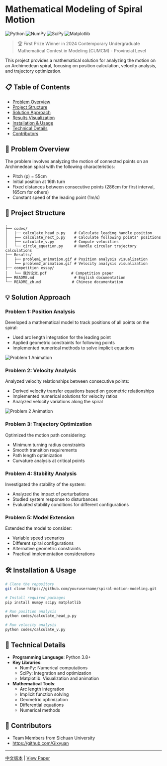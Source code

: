 # Mathematical Modeling of Spiral Motion

![Python](https://img.shields.io/badge/Python-3.8+-blue.svg)
![NumPy](https://img.shields.io/badge/NumPy-1.20+-green.svg)
![SciPy](https://img.shields.io/badge/SciPy-1.7+-orange.svg)
![Matplotlib](https://img.shields.io/badge/Matplotlib-3.4+-red.svg)

> 🏆 First Prize Winner in 2024 Contemporary Undergraduate Mathematical Contest in Modeling (CUMCM) - Provincial Level

This project provides a mathematical solution for analyzing the motion on an Archimedean spiral, focusing on position calculation, velocity analysis, and trajectory optimization.

## 📋 Table of Contents

- [Problem Overview](#-problem-overview)
- [Project Structure](#-project-structure)
- [Solution Approach](#-solution-approach)
- [Results Visualization](#-results-visualization)
- [Installation & Usage](#-installation--usage)
- [Technical Details](#-technical-details)
- [Contributors](#-contributors)

## 🎯 Problem Overview

The problem involves analyzing the motion of connected points on an Archimedean spiral with the following characteristics:
- Pitch (p) = 55cm
- Initial position at 16th turn
- Fixed distances between consecutive points (286cm for first interval, 165cm for others)
- Constant speed of the leading point (1m/s)

## 📁 Project Structure

```
.
├── codes/
│   ├── calculate_head_p.py    # Calculate leading handle position
│   ├── calculate_next_p.py    # Calculate following points' positions
│   ├── calculate_v.py         # Compute velocities
│   └── circle_equation.py     # Handle circular trajectory calculations
├── Results/
│   ├── problem1_animation.gif # Position analysis visualization
│   └── problem2_animation.gif # Velocity analysis visualization
├── competition essay/
│   └── 我的论文.pdf           # Competition paper
├── README.md                  # English documentation
└── README_zh.md              # Chinese documentation
```

## 💡 Solution Approach

### Problem 1: Position Analysis
Developed a mathematical model to track positions of all points on the spiral:
- Used arc length integration for the leading point
- Applied geometric constraints for following points
- Implemented numerical methods to solve implicit equations

![Problem 1 Animation](./Results/problem1_animation.gif)

### Problem 2: Velocity Analysis
Analyzed velocity relationships between consecutive points:
- Derived velocity transfer equations based on geometric relationships
- Implemented numerical solutions for velocity ratios
- Analyzed velocity variations along the spiral

![Problem 2 Animation](./Results/problem2_animation.gif)

### Problem 3: Trajectory Optimization
Optimized the motion path considering:
- Minimum turning radius constraints
- Smooth transition requirements
- Path length optimization
- Curvature analysis at critical points

### Problem 4: Stability Analysis
Investigated the stability of the system:
- Analyzed the impact of perturbations
- Studied system response to disturbances
- Evaluated stability conditions for different configurations

### Problem 5: Model Extension
Extended the model to consider:
- Variable speed scenarios
- Different spiral configurations
- Alternative geometric constraints
- Practical implementation considerations

## 🛠 Installation & Usage

```bash
# Clone the repository
git clone https://github.com/yourusername/spiral-motion-modeling.git

# Install required packages
pip install numpy scipy matplotlib

# Run position analysis
python codes/calculate_head_p.py

# Run velocity analysis
python codes/calculate_v.py
```

## 🔧 Technical Details

- **Programming Language**: Python 3.8+
- **Key Libraries**:
  - NumPy: Numerical computations
  - SciPy: Integration and optimization
  - Matplotlib: Visualization and animation
- **Mathematical Tools**:
  - Arc length integration
  - Implicit function solving
  - Geometric optimization
  - Differential equations
  - Numerical methods

## 👥 Contributors

- Team Members from Sichuan University
- https://github.com/Gixyuan

---

[中文版本](./README_zh.md) | [View Paper](./competition%20essay/我的论文.pdf)
